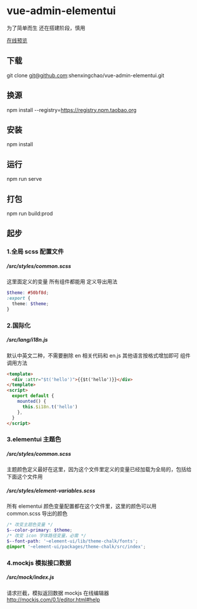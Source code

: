 # vue-admin-elementui

为了简单而生
还在搭建阶段，慎用

[在线预览](https://shenxingchao.github.io/vue-admin-elementui)

## 下载

git clone git@github.com:shenxingchao/vue-admin-elementui.git

## 换源

npm install --registry=https://registry.npm.taobao.org

## 安装

npm install

## 运行

npm run serve

## 打包

npm run build:prod

## 起步

### 1.全局 scss 配置文件

##### /src/styles/common.scss

这里面定义的变量 所有组件都能用 定义导出用法

```scss
$theme: #50bf8d;
:export {
  theme: $theme;
}
```

### 2.国际化

##### /src/lang/i18n.js

默认中英文二种，不需要删除 en 相关代码和 en.js
其他语言按格式增加即可
组件调用方法

```html
<template>
  <div :attr="$t('hello')">{{$t('hello')}}</div>
</template>
<script>
  export default {
    mounted() {
      this.$i18n.t('hello')
    },
  }
</script>
```

### 3.elementui 主题色

##### /src/styles/common.scss

主题颜色定义最好在这里，因为这个文件里定义的变量已经加载为全局的，包括给下面这个文件用

##### /src/styles/element-variables.scss

所有 elementui 颜色变量配置都在这个文件里，这里的颜色可以用 common.scss 导出的颜色

```scss
/* 改变主题色变量 */
$--color-primary: $theme;
/* 改变 icon 字体路径变量，必需 */
$--font-path: '~element-ui/lib/theme-chalk/fonts';
@import '~element-ui/packages/theme-chalk/src/index';
```

### 4.mockjs 模拟接口数据

##### /src/mock/index.js

请求拦截，模拟返回数据
mockjs 在线编辑器 http://mockjs.com/0.1/editor.html#help
